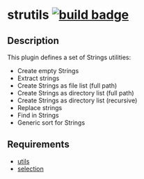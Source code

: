strutils [![build badge][badge]][build]
========

Description
-----------

This plugin defines a set of Strings utilities:

* Create empty Strings
* Extract strings
* Create Strings as file list (full path)
* Create Strings as directory list (full path)
* Create Strings as directory list (recursive)
* Replace strings
* Find in Strings
* Generic sort for Strings

Requirements
------------

* [utils](https://gitlab.com/cpran/plugin_utils)
* [selection](https://gitlab.com/cpran/plugin_selection)

[badge]: https://ci.gitlab.com/projects/3252/status.png?ref=master
[build]: https://ci.gitlab.com/projects/3252
